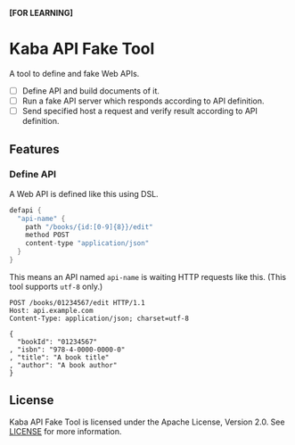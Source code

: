 **[FOR LEARNING]**

# Kaba API Fake Tool

A tool to define and fake Web APIs.
- [ ] Define API and build documents of it.
- [ ] Run a fake API server which responds according to API definition.
- [ ] Send specified host a request and verify result according to API definition.

## Features
### Define API
A Web API is defined like this using DSL.

```groovy
defapi {
  "api-name" {
    path "/books/{id:[0-9]{8}}/edit"
    method POST
    content-type "application/json"
  }
}
```

This means an API named `api-name` is waiting HTTP requests like this.
(This tool supports `utf-8` only.)

```
POST /books/01234567/edit HTTP/1.1
Host: api.example.com
Content-Type: application/json; charset=utf-8

{
  "bookId": "01234567"
, "isbn": "978-4-0000-0000-0"
, "title": "A book title"
, "author": "A book author"
}
```

## License

Kaba API Fake Tool is licensed under the Apache License, Version 2.0.
See [LICENSE](LICENSE) for more information.
